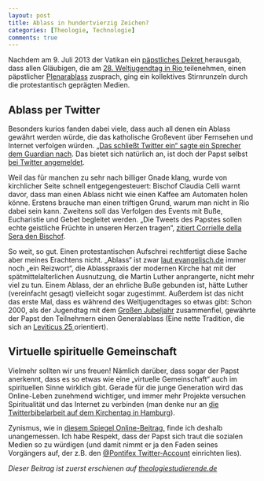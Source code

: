 ```yaml
---
layout: post
title: Ablass in hundertvierzig Zeichen? 
categories: [Theologie, Technologie]
comments: true
---
```


Nachdem am 9. Juli 2013 der Vatikan ein [päpstliches Dekret ][1]herausgab, dass allen Gläubigen, die am [28\. Weltjugendtag in Rio ][2]teilenehmen, einen päpstlicher [Plenarablass][3] zusprach, ging ein kollektives Stirnrunzeln durch die protestantisch geprägten Medien. 
<!--more-->

## Ablass per Twitter

Besonders kurios fanden dabei viele, dass auch all denen ein Ablass gewährt werden würde, die das katholische Großevent über Fernsehen und Internet verfolgen würden. [„Das schließt Twitter ein“ sagte ein Sprecher dem Guardian nach][4]. Das bietet sich natürlich an, ist doch der Papst selbst [bei Twitter angemeldet][5].

Weil das für manchen zu sehr nach billiger Gnade klang, wurde von kirchlicher Seite schnell entgegengesteuert: Bischof Claudia Celli warnt davor, dass man einen Ablass nicht wie einen Kaffee am Automaten holen könne. Erstens brauche man einen triftigen Grund, warum man nicht in Rio dabei sein kann. Zweitens soll das Verfolgen des Events mit Buße, Eucharistie und Gebet begleitet werden. „Die Tweets des Papstes sollen echte geistliche Früchte in unseren Herzen tragen“, [zitiert Corrielle della Sera den Bischof][6].

So weit, so gut. Einen protestantischen Aufschrei rechtfertigt diese Sache aber meines Erachtens nicht. „Ablass“ ist zwar [laut evangelisch.de][7] immer noch „ein Reizwort“, die Ablasspraxis der modernen Kirche hat mit der spätmittelalterlichen Ausnutzung, die Martin Luther anprangerte, nicht mehr viel zu tun. Einem Ablass, der an ehrliche Buße gebunden ist, hätte Luther (vereinfacht gesagt) vielleicht sogar zugestimmt. Außerdem ist das nicht das erste Mal, dass es während des Weltjugendtages so etwas gibt: Schon 2000, als der Jugendtag mit dem [Großen Jubeljahr][8] zusammenfiel, gewährte der Papst den Teilnehmern einen Generalablass (Eine nette Tradition, die sich an [Leviticus 25 ][9]orientiert).

## Virtuelle spirituelle Gemeinschaft

Vielmehr sollten wir uns freuen! Nämlich darüber, dass sogar der Papst anerkennt, dass es so etwas wie eine „virtuelle Gemeinschaft“ auch im spirituellen Sinne wirklich gibt. Gerade für die junge Generation wird das Online-Leben zunehmend wichtiger, und immer mehr Projekte versuchen Spiritualität und das Internet zu verbinden (man denke nur an [die Twitterbibelarbeit auf dem Kirchentag in Hamburg][10]).

Zynismus, wie in [diesem Spiegel Online-Beitrag,][11] finde ich deshalb unangemessen. Ich habe Respekt, dass der Papst sich traut die sozialen Medien so zu würdigen (und damit nimmt er ja den Faden seines Vorgängers auf, der z.B. den [@Pontifex Twitter-Account][5] einrichten lies). 

*Dieser Beitrag ist zuerst erschienen auf [theologiestudierende.de](http://www.theologiestudierende.de/)*

[1]: http://www.news.va/en/news/pope-francis-grants-indulgences-for-world-youth-da
[2]: http://de.wikipedia.org/wiki/Weltjugendtag_2013
[3]: http://de.wikipedia.org/wiki/Ablass
[4]: http://www.guardian.co.uk/world/2013/jul/16/vatican-indulgences-pope-francis-tweets
[5]: https://twitter.com/Pontifex_de
[6]: http://www.corriere.it/english/13_luglio_16/plenary-indulgence_137ab582-ee17-11e2-98d0-98ca66d4264e.shtml
[7]: http://aktuell.evangelisch.de/artikel/86711/keine-angst-vorm-fegefeuer-ablass-twitter
[8]: http://de.wikipedia.org/wiki/Jubeljahr
[9]: http://www.bibleserver.com/text/EU/3.Mose25
[10]: http://www.theologiestudierende.de/2013/05/08/speisung-der-5000-smartphones/
[11]: http://www.spiegel.de/panorama/twitter-ablass-papst-follower-bleiben-kuerzer-im-fegefeuer-a-911577.html